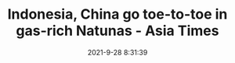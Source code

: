---
"title": "Indonesia, China go toe-to-toe in gas-rich Natunas - Asia Times"
"date": "2021-9-28 8:31:39"
"feed_name": "GOOGLENEWSDRILLING"
"feed_website": "https://news.google.com/search?q=drilling%2Bincident&hl=en-US&gl=US&ceid=US:en"
"feed_rss": "https://news.google.com/rss/search?q=drilling%2Bincident&hl=en-US&gl=US&ceid=US:en"
"link": "https://asiatimes.com/2021/09/indonesia-china-go-toe-to-toe-in-gas-rich-natunas/"
"source": "{'href': 'https://asiatimes.com', 'title': 'Asia Times'}"
"file": "_posts/2021-1-1-75a4e16fed726667e22698a574ba2ef37150eebc.md"
"accident": "0"
"drilling": "0"
"dead": "0"
"injured": "0"
"arrested": "0"
"where": "unknown site"
"place": "unknown place"
---